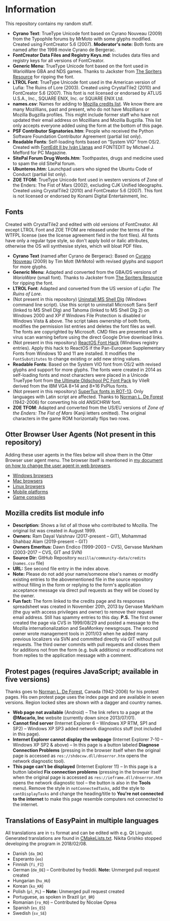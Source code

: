 ﻿# Information
This repository contains my random stuff.
* **Cyrano Text**: TrueType Unicode font based on Cyrano Nouveau (2009) from the Typophile forums by MrMoto with some glyphs modified. Created using FontCreator 5.6 (2007). **Moderator's note:** Both fonts are named after the 1998 movie Cyrano de Bergerac.
* **FontCreator Data Files and Registry Keys.md**: Includes data files and registry keys for all versions of FontCreator.
* **Generic Menu**: TrueType Unicode font based on the font used in WarioWare GBA and NDS games. Thanks to Jackster from [The Spriters Resource](https://www.spriters-resource.com) for ripping the font.
* **LTROL Font**: TrueType Unicode font used in the American version of Lufia: The Ruins of Lore (2003). Created using CrystalTile2 (2010) and FontCreator 5.6 (2007). This font is not licensed or endorsed by ATLUS U.S.A., Inc., SQUARE ENIX, Inc. or SQUARE ENIX Ltd.
* **names.csv**: Names for adding to [Mozilla credits list](https://www.mozilla.org/credits). We know there are many Mozillians, past and present, who do not have Mozillians or Mozilla Bugzilla profiles. This might include former staff who have not updated their email address on Mozillians and Mozilla Bugzilla. This list only accepts everyone added using the form at the bottom of this page.
* **PSF Contributor Signatories.htm**: People who received the Python Software Foundation Contributor Agreement (partial list only).
* **Readable Fonts**: Self-loading fonts based on “System VIO” from OS/2. Created with [FontEdit II by Iván Llanas](http://www.geocities.ws/ivan_llanas/software/fontedit2.html) and FONTEDIT by Michael J. Mefford for PC Magazine.
* **SitePal Forum Drug Words.htm**: Toothpastes, drugs and medicine used to spam the old SitePal forum.
* **Ubunteros.htm**: Launchpad users who signed the Ubuntu Code of Conduct (partial list only).
* **ZOE TFOM**: TrueType Unicode font used in western versions of Zone of the Enders: The Fist of Mars (2002), excluding CJK Unified Ideographs. Created using CrystalTile2 (2010) and FontCreator 5.6 (2007). This font is not licensed or endorsed by Konami Digital Entertainment, Inc.

## Fonts
Created with CrystalTile2 and edited with old versions of FontCreator. All except LTROL Font and ZOE TFOM are released under the terms of the WTFPL license (see the license agreement field in the font files). All fonts have only a regular type style, so don't apply bold or italic attributes, otherwise the OS will synthesise styles, which will bloat PDF files.
* **Cyrano Text** (named after Cyrano de Bergerac): Based on [Cyrano Nouveau](https://www.typophile.com/node/64838) (2009) by Tim Mott (MrMoto) with revised glyphs and support for more glyphs.
* **Generic Menu**: Adapted and converted from the GBA/DS versions of *WarioWare* (small font). Thanks to Jackster from [The Spriters Resource](https://www.spriters-resource.com/) for ripping the font.
* **LTROL Font**: Adapted and converted from the US version of *Lufia: The Ruins of Lore*.
* (Not present in this repository) [Uninstall MS Shell Dlg](https://drive.google.com/uc?id=1rAvLseIK4UEYbIe3l8ihXW_0t8xrc9eW&export=download) (Windows command line script). Use this script to uninstall Microsoft Sans Serif (linked to MS Shell Dlg) and Tahoma (linked to MS Shell Dlg 2) on Windows 2000 and XP if Windows File Protection is disabled or Windows Vista & above. The script takes ownership of both fonts, modifies the permission list entries and deletes the font files as well. The fonts are copyrighted by Microsoft. CMD files are presented with a virus scan warning before using the direct Google Drive download links.
* (Not present in this repository) [ReactOS Font Hack](https://drive.google.com/uc?id=14gt8XYCDnO441Wa-h8aqgxUJ8qPrL76P&export=download) (Windows registry entries). Apply this hack to ReactOS if the Pan-European Supplementary Fonts from Windows 10 and 11 are installed. It modifies the `FontSubstitutes` to change existing or add new string values.
* **Readable Fonts**: Based on the System VIO font from OS/2 with revised glyphs and support for more glyphs. The fonts were created in 2014 as self-loading fonts and most characters were placed in a Unicode TrueType font from [the Ultimate Oldschool PC Font Pack](https://int10h.org/oldschool-pc-fonts/) by VileR derived from the IBM VGA 8×14 and 8×16 PxPlus fonts.
* (Not present in this repository) [SuperTux fonts in ROT-13](https://drive.google.com/uc?id=1tIPEov7J_wG8tZAN4QgNnqIqzKN6GD4Q&export=download). Only languages with Latin script are affected. Thanks to [Norman L. De Forest](http://www.chebucto.ns.ca/~af380/Profile.html) (1942-2006) for converting his old ANSICHRW font.
* **ZOE TFOM**: Adapted and converted from the US/EU versions of *Zone of the Enders: The Fist of Mars* (Kanji letters omitted). The original characters in the game ROM horizontally flips two rows.

## Otter Browser User Agents (Not present in this repository)
Adding these user agents in the files below will show them in the Otter Browser user agent menu. The browser itself is mentioned in [my document on how to change the user agent in web browsers](https://docs.google.com/document/d/1hzVWH-akdXdz8cP12RGRekNvbcgmBWZHKtbWec8MTzE/edit?usp=sharing).
* [Windows browsers](https://drive.google.com/uc?id=1bEsVLJyEyM5RVKcNjMB3A_ngmB2WInzf&export=download)
* [Mac browsers](https://drive.google.com/uc?id=1-AkleGvhHpgbLkLnhYKpaoo1fKqIjjv-&export=download)
* [Linux browsers](https://drive.google.com/uc?id=1bSLxqPve3CCqsXb25u9rfI8mE0-yEwYc&export=download)
* [Mobile platforms](https://drive.google.com/uc?id=1VRSVtj_AxrrD-jaKYhk5xZ1S-g_MauvJ&export=download)
* [Game consoles](https://drive.google.com/uc?id=1JJZ9qHIFXxyQTBJTFfX120Z3rIS5pBbb&export=download)

## Mozilla credits list module info
* **Description:** Shows a list of all those who contributed to Mozilla. The original list was created in August 1999.
* **Owners:** Ram Dayal Vaishnav (2017-present – GIT), Mohammad Shahbaz Alam (2019-present – GIT)
* **Owners Emeritus:** Dawn Endico (1999-2003 – CVS), Gervase Markham (2003-2017 – CVS, GIT and SVN)
* **Source Dir:** GitHub Repository `mozilla/community-data/credits` (`names.csv` file)
* **URL:** See second file entry in the index above.
* **Note:** Please do not add your name/someone else's names or modify existing entries to the abovementioned file in the source repository without filling in the form or replying to the form's application acceptance message via direct pull requests as they will be closed by the owner.
* **Fun fact:** The form linked to the credits page and its responses spreadsheet was created in November 20th, 2013 by Gervase Markham (the guy with access privileges and owner) to remove their request email address. Still has spammy entries to this day.
**P.S.** The first owner created the page via CVS in 1999/08/29 and posted a message to the Mozilla internationalization and SeaMonkey newsgroups. The second owner wrote management tools in 2011/03 when he added many previous localizers via SVN and committed directly via GIT without pull requests. The third owner commits with pull requests and closes them for additions not from the form (e.g. bulk additions) or modifications not from replies to the application message with a comment.

## Protest pages (requires JavaScript; available in five versions)
Thanks goes to [Norman L. De Forest](http://www.chebucto.ns.ca/~af380/), Canada (1942-2006) for his protest pages. His own protest page uses the index page and are available in seven versions. Region locked sites are shown with a dagger and country names.
* **Web page not available** (Android) – The link refers to a page at the **@Macarlo, Inc** website (currently down since 2013/07/01).
* **Cannot find server** (Internet Explorer 6 – Windows XP RTM, SP1 and SP2) – Windows XP SP3 added network diagnostics stuff (not included in this page).
* **Internet Explorer cannot display the webpage** (Internet Explorer 7-10 – Windows XP SP2 & above) – In this page is a button labeled **Diagnose Connection Problems** (pressing in the browser itself when the original page is accessed as `res://shdocvw.dll/dnserror.htm` opens the network diagnostic tool).
* **This page can't be displayed** (Internet Explorer 11) – In this page is a button labeled **Fix connection problems** (pressing in the browser itself when the original page is accessed as `res://ieframe.dll/dnserror.htm` opens the network diagnostic tool – the button is also in the **Tools** menu). Remove the style in `notConnectedTasks`, add the style to `cantDisplayTasks` and change the heading/title to **You're not connected to the internet** to make this page resemble computers not connected to the internet.

## Translations of EasyPaint in multiple languages
All translations are in `ts` format and can be edited with e.g. Qt Linguist. Generated translations are found in [CMakeLists.txt](https://github.com/Gr1N/EasyPaint/blob/master/CMakeLists.txt#L109). Nikita Grishko stopped developing the program in 2018/02/08.
* Danish (`da_DK`)
* Esperanto (`eo`)
* Finnish (`fi_FI`)
* German (`de_DE`) – Contributed by freddii. **Note:** Unmerged pull request created
* Hungarian (`hu_HU`)
* Korean (`ko_KR`)
* Polish (`pl_PL`) – **Note:** Unmerged pull request created
* Portuguese, as spoken in Brazil (`pt_BR`)
* Romanian (`ro_RO`) – Contributed by Nicolae Oprea
* Spanish (`es_ES`)
* Swedish (`sv_SE`)
